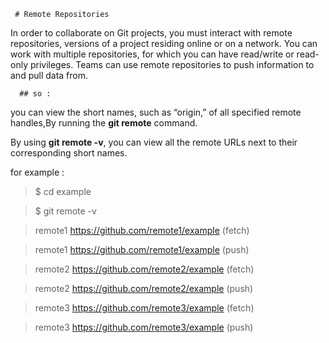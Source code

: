      # Remote Repositories
 
 In order to collaborate on Git projects, you must interact with remote repositories, versions of a project residing online or on a network. You can work with multiple repositories, for which you can have read/write or read-only privileges. 
 Teams can use remote repositories to push information to and pull data from.
 
      ## so :
 
 you can view the short names, such as “origin,” of all specified remote handles,By running the **git remote** command.
 
   By using **git remote -v**, you can view all the remote URLs next to their corresponding short names.
   
   for example :
   
   
   > $ cd example

  > $ git remote -v

> remote1 https://github.com/remote1/example (fetch)

> remote1 https://github.com/remote1/example (push)

> remote2 https://github.com/remote2/example (fetch)

> remote2 https://github.com/remote2/example (push)

> remote3 https://github.com/remote3/example (fetch)

> remote3 https://github.com/remote3/example (push)
